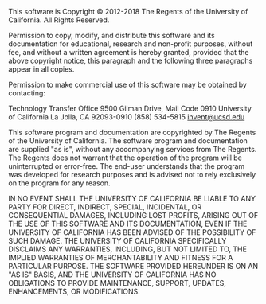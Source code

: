 This software is Copyright © 2012-2018 The Regents of the University of
California. All Rights Reserved.

Permission to copy, modify, and distribute this software and its documentation
for educational, research and non-profit purposes, without fee, and without a
written agreement is hereby granted, provided that the above copyright notice,
this paragraph and the following three paragraphs appear in all copies.

Permission to make commercial use of this software may be obtained by
contacting:

Technology Transfer Office
9500 Gilman Drive, Mail Code 0910
University of California
La Jolla, CA 92093-0910
(858) 534-5815
invent@ucsd.edu

This software program and documentation are copyrighted by The Regents of the
University of California. The software program and documentation are supplied
"as is", without any accompanying services from The Regents. The Regents does
not warrant that the operation of the program will be uninterrupted or
error-free. The end-user understands that the program was developed for
research purposes and is advised not to rely exclusively on the program for
any reason.

IN NO EVENT SHALL THE UNIVERSITY OF CALIFORNIA BE LIABLE TO ANY PARTY FOR
DIRECT, INDIRECT, SPECIAL, INCIDENTAL, OR CONSEQUENTIAL DAMAGES, INCLUDING
LOST PROFITS, ARISING OUT OF THE USE OF THIS SOFTWARE AND ITS DOCUMENTATION,
EVEN IF THE UNIVERSITY OF CALIFORNIA HAS BEEN ADVISED OF THE POSSIBILITY OF
SUCH DAMAGE. THE UNIVERSITY OF CALIFORNIA SPECIFICALLY DISCLAIMS ANY
WARRANTIES, INCLUDING, BUT NOT LIMITED TO, THE IMPLIED WARRANTIES OF
MERCHANTABILITY AND FITNESS FOR A PARTICULAR PURPOSE.  THE SOFTWARE PROVIDED
HEREUNDER IS ON AN "AS IS" BASIS, AND THE UNIVERSITY OF CALIFORNIA HAS NO
OBLIGATIONS TO PROVIDE MAINTENANCE, SUPPORT, UPDATES, ENHANCEMENTS, OR
MODIFICATIONS.
